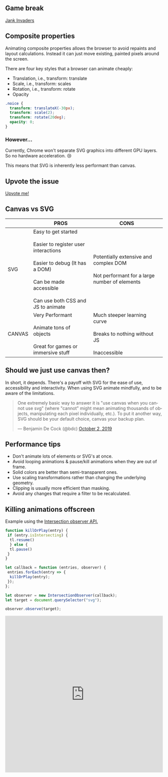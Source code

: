 ## Game break

[Jank Invaders](https://jakearchibald.github.io/jank-invaders/)

## Composite properties

Animating composite properties allows the browser to avoid repaints and layout calculations. Instead it can just move existing, painted pixels around the screen.

There are four key styles that a browser can animate cheaply:

- Translation, i.e., transform: translate
- Scale, i.e., transform: scales
- Rotation, i.e., transform: rotate
- Opacity

```css
.noice {
  transform: translateX(-30px);
  transform: scale(2);
  transform: rotate(20deg);
  opacity: 0;
}
```

### **However...** <!-- {docsify-ignore} -->

Currently, Chrome won't separate SVG graphics into different GPU layers. So no hardware acceleration. 😢

This means that SVG is inherently less performant than canvas.

## Upvote the issue

[Upvote me!](https://bugs.chromium.org/p/chromium/issues/detail?id=666244)

## Canvas vs SVG <!-- {docsify-ignore} -->

|        | PROS                                                                                                                                                                          | CONS                                                                                       |
| ------ | ----------------------------------------------------------------------------------------------------------------------------------------------------------------------------- | ------------------------------------------------------------------------------------------ |
| SVG    | Easy to get started<br><br>Easier to register user interactions<br><br>Easier to debug (It has a DOM)<br><br>Can be made accessible<br><br>Can use both CSS and JS to animate | Potentially extensive and complex DOM<br><br>Not performant for a large number of elements |
| CANVAS | Very Performant<br><br>Animate tons of objects<br><br>Great for games or immersive stuff                                                                                      | Much steeper learning curve<br><br>Breaks to nothing without JS<br><br>Inaccessible        |

## Should we just use canvas then? <!-- {docsify-ignore} -->

In short, it depends. There's a payoff with SVG for the ease of use, accessibility and interactivity. When using SVG animate mindfully, and to be aware of the limitations.

<blockquote class="twitter-tweet"><p lang="en" dir="ltr">One extremely basic way to answer it is &quot;use canvas when you cannot use svg&quot; (where &quot;cannot&quot; might mean animating thousands of objects, manipulating each pixel individually, etc.). To put it another way, SVG should be your default choice, canvas your backup plan.</p>&mdash; Benjamin De Cock (@bdc) <a href="https://twitter.com/bdc/status/1179509488803434496?ref_src=twsrc%5Etfw">October 2, 2019</a></blockquote> <script async src="https://platform.twitter.com/widgets.js" charset="utf-8"></script>

## Performance tips

- Don't animate lots of elements or SVG's at once.
- Avoid looping animations & pause/kill animations when they are out of frame.
- Solid colors are better than semi-transparent ones.
- Use scaling transformations rather than changing the underlying geometry.
- Clipping is usually more efficient than masking.
- Avoid any changes that require a filter to be recalculated.

## Killing animations offscreen

Example using the [Intersection observer API.](https://developer.mozilla.org/en-US/docs/Web/API/Intersection_Observer_API)

```js
function killOrPlay(entry) {
 if (entry.isIntersecting) {
  tl.resume()
  } else {
  tl.pause()
 }
}

let callback = function (entries, observer) {
 entries.forEach(entry => {
  killOrPlay(entry);
 });
};

let observer = new IntersectionObserver(callback);
let target = document.querySelector("svg");

observer.observe(target);
```

<iframe height="500" style="width: 100%;" scrolling="no" title="Spaceship - Intersection Observer - simple" src="https://codepen.io/svganimationworkshop/embed/MWeeeNB?height=265&theme-id=light&default-tab=js,result" frameborder="no" loading="lazy" allowtransparency="true" allowfullscreen="true">
  See the Pen <a href='https://codepen.io/svganimationworkshop/pen/MWeeeNB'>Spaceship - Intersection Observer - simple</a> by SVG-workshops
  (<a href='https://codepen.io/svganimationworkshop'>@svganimationworkshop</a>) on <a href='https://codepen.io'>CodePen</a>.
</iframe>